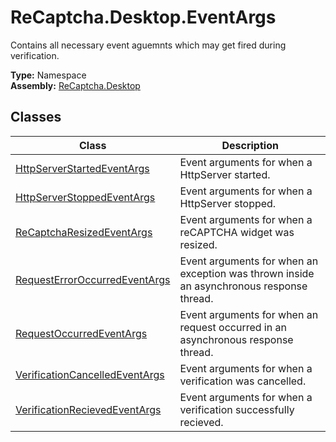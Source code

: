 # ReCaptcha.Desktop.EventArgs
Contains all necessary event aguemnts which may get fired during verification.

**Type:** Namespace
<br />
**Assembly:** [ReCaptcha.Desktop](/ReCaptcha.Desktop/reference/recaptcha.desktop)

## Classes
| Class                                                    | Description                                                                      |
|--------------------------------------------------------------|----------------------------------------------------------------------------------|
| [HttpServerStartedEventArgs](/ReCaptcha.Desktop/reference/recaptcha.desktop/eventargs/httpserverstartedeventargs.html)              | Event arguments for when a HttpServer started. |
| [HttpServerStoppedEventArgs](/ReCaptcha.Desktop/reference/recaptcha.desktop/eventargs/httpserverstoppedeventargs.html)              | Event arguments for when a HttpServer stopped. |
| [ReCaptchaResizedEventArgs](/ReCaptcha.Desktop/reference/recaptcha.desktop/eventargs/recaptcharesizedeventargs.html)              | Event arguments for when a reCAPTCHA widget was resized. |
| [RequestErrorOccurredEventArgs](/ReCaptcha.Desktop/reference/recaptcha.desktop/eventargs/requesterroroccurredeventargs.html)              | Event arguments for when an exception was thrown inside an asynchronous response thread. |
| [RequestOccurredEventArgs](/ReCaptcha.Desktop/reference/recaptcha.desktop/eventargs/requestoccurredeventargs.html)              | Event arguments for when an request occurred in an asynchronous response thread. |
| [VerificationCancelledEventArgs](/ReCaptcha.Desktop/reference/recaptcha.desktop/eventargs/verificationcancelledeventargs.html)              | Event arguments for when a verification was cancelled. |
| [VerificationRecievedEventArgs](/ReCaptcha.Desktop/reference/recaptcha.desktop/eventargs/verificationrecievedeventargs.html)              | Event arguments for when a verification successfully recieved. |